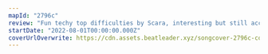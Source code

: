 ```yaml
---
mapId: "2796c"
review: "Fun techy top difficulties by Scara, interesting but still accessible lower difficulties +  incredible chroma lightshow by Alice. Really honors the name Doki Doki by making your heart race!"
startDate: "2022-08-01T00:00:00.000Z"
coverUrlOverwrite: https://cdn.assets.beatleader.xyz/songcover-2796c-cover.jpg
---
```

